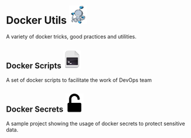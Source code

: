 # Docker Utils <a href="../docker-utils"><img src="/images/logo-compose.png" alt="alt text" width="50px" height="50px"></a>
A variety of docker tricks, good practices and utilities. 
## Docker Scripts <a href="/docker-scripts"><img src="/images/script.png" alt="alt text" width="50px" height="50px"></a>
A set of docker scripts to facilitate the work of DevOps team

## Docker Secrets <a href="/docker-secret"><img src="/images/secret.png" alt="alt text" width="50px" height="50px"></a>
A sample project showing the usage of docker secrets to protect sensitive data.
